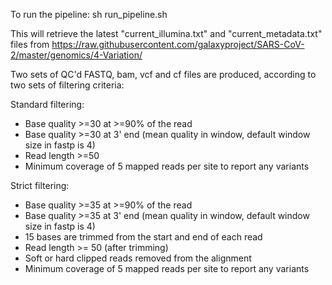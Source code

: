 To run the pipeline:
sh run_pipeline.sh

This will retrieve the latest "current_illumina.txt" and "current_metadata.txt" files from https://raw.githubusercontent.com/galaxyproject/SARS-CoV-2/master/genomics/4-Variation/

Two sets of QC'd FASTQ, bam, vcf and cf files are produced, according to two sets of filtering criteria:

Standard filtering:
- Base quality >=30 at >=90% of the read
- Base quality >=30 at 3' end (mean quality in window, default window size in fastp is 4)
- Read length >=50
- Minimum coverage of 5 mapped reads per site to report any variants

Strict filtering:
- Base quality >=35 at >=90% of the read
- Base quality >=35 at 3' end (mean quality in window, default window size in fastp is 4)
- 15 bases are trimmed from the start and end of each read
- Read length >= 50 (after trimming)
- Soft or hard clipped reads removed from the alignment
- Minimum coverage of 5 mapped reads per site to report any variants

